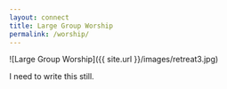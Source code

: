 ```yaml
---
layout: connect
title: Large Group Worship
permalink: /worship/
---
```


![Large Group Worship]({{ site.url }}/images/retreat3.jpg)

I need to write this still.